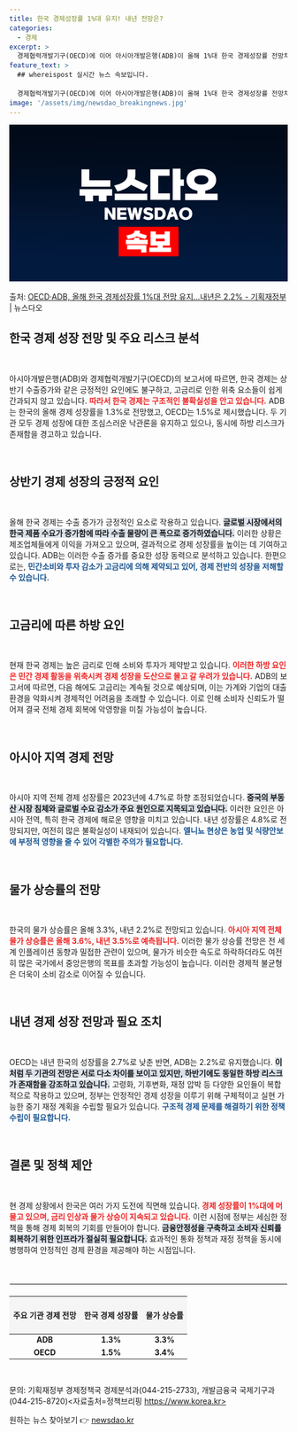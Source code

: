 ```yaml
---
title: 한국 경제성장률 1%대 유지! 내년 전망은?
categories:
  - 경제
excerpt: >
  경제협력개발기구(OECD)에 이어 아시아개발은행(ADB)이 올해 1%대 한국 경제성장률 전망치를 유지했다. …
feature_text: >
  ## whereispost 실시간 뉴스 속보입니다.

  경제협력개발기구(OECD)에 이어 아시아개발은행(ADB)이 올해 1%대 한국 경제성장률 전망치를 유지했다. …
image: '/assets/img/newsdao_breakingnews.jpg'
---
```


![뉴스다오 속보](/assets/img/newsdao_breakingnews.jpg)

<p>출처: <a href="https://newsdao.kr/1991" rel="dofollow">OECD·ADB, 올해 한국 경제성장률 1%대 전망 유지…내년은 2.2% - 기획재정부</a> | 뉴스다오</p>

<h2 data-ke-size="size26">한국 경제 성장 전망 및 주요 리스크 분석</h2>

<p data-ke-size="size16">&nbsp;</p>

아시아개발은행(ADB)와 경제협력개발기구(OECD)의 보고서에 따르면, 한국 경제는 상반기 수출증가와 같은 긍정적인 요인에도 불구하고, 고금리로 인한 위축 요소들이 쉽게 간과되지 않고 있습니다. <b><span style="color: #ee2323;">따라서 한국 경제는 구조적인 불확실성을 안고 있습니다.</span></b> ADB는 한국의 올해 경제 성장률을 1.3%로 전망했고, OECD는 1.5%로 제시했습니다. 두 기관 모두 경제 성장에 대한 조심스러운 낙관론을 유지하고 있으나, 동시에 하방 리스크가 존재함을 경고하고 있습니다. 

<p data-ke-size="size16">&nbsp;</p>

<h2 data-ke-size="size26">상반기 경제 성장의 긍정적 요인</h2>

<p data-ke-size="size16">&nbsp;</p>

올해 한국 경제는 수출 증가가 긍정적인 요소로 작용하고 있습니다. <b><span style="background-color: #21538527;">글로벌 시장에서의 한국 제품 수요가 증가함에 따라 수출 물량이 큰 폭으로 증가하였습니다.</span></b> 이러한 상황은 제조업체들에게 이익을 가져오고 있으며, 결과적으로 경제 성장률을 높이는 데 기여하고 있습니다. ADB는 이러한 수출 증가를 중요한 성장 동력으로 분석하고 있습니다. 한편으로는, <b><span style="color: #1a5490;">민간소비와 투자 감소가 고금리에 의해 제약되고 있어, 경제 전반의 성장을 저해할 수 있습니다.</span></b>

<p data-ke-size="size16">&nbsp;</p>

<h2 data-ke-size="size26">고금리에 따른 하방 요인</h2>

<p data-ke-size="size16">&nbsp;</p>

현재 한국 경제는 높은 금리로 인해 소비와 투자가 제약받고 있습니다. <b><span style="color: #ee2323;">이러한 하방 요인은 민간 경제 활동을 위축시켜 경제 성장을 도산으로 몰고 갈 우려가 있습니다.</span></b> ADB의 보고서에 따르면, 다음 해에도 고금리는 계속될 것으로 예상되며, 이는 가계와 기업의 대출 환경을 악화시켜 경제적인 어려움을 초래할 수 있습니다. 이로 인해 소비자 신뢰도가 떨어져 결국 전체 경제 회복에 악영향을 미칠 가능성이 높습니다. 

<p data-ke-size="size16">&nbsp;</p>

<h2 data-ke-size="size26">아시아 지역 경제 전망</h2>

<p data-ke-size="size16">&nbsp;</p>

아시아 지역 전체 경제 성장률은 2023년에 4.7%로 하향 조정되었습니다. <b><span style="background-color: #21538527;">중국의 부동산 시장 침체와 글로벌 수요 감소가 주요 원인으로 지목되고 있습니다.</span></b> 이러한 요인은 아시아 전역, 특히 한국 경제에 해로운 영향을 미치고 있습니다. 내년 성장률은 4.8%로 전망되지만, 여전히 많은 불확실성이 내재되어 있습니다. <b><span style="color: #1a5490;">엘니뇨 현상은 농업 및 식량안보에 부정적 영향을 줄 수 있어 각별한 주의가 필요합니다.</span></b>

<p data-ke-size="size16">&nbsp;</p>

<h2 data-ke-size="size26">물가 상승률의 전망</h2>

<p data-ke-size="size16">&nbsp;</p>

한국의 물가 상승률은 올해 3.3%, 내년 2.2%로 전망되고 있습니다. <b><span style="color: #ee2323;">아시아 지역 전체 물가 상승률은 올해 3.6%, 내년 3.5%로 예측됩니다.</span></b> 이러한 물가 상승률 전망은 전 세계 인플레이션 동향과 밀접한 관련이 있으며, 물가가 비슷한 속도로 하락하더라도 여전히 많은 국가에서 중앙은행의 목표를 초과할 가능성이 높습니다. 이러한 경제적 불균형은 더욱이 소비 감소로 이어질 수 있습니다. 

<p data-ke-size="size16">&nbsp;</p>

<h2 data-ke-size="size26">내년 경제 성장 전망과 필요 조치</h2>

<p data-ke-size="size16">&nbsp;</p>

OECD는 내년 한국의 성장률을 2.7%로 낮춘 반면, ADB는 2.2%로 유지했습니다. <b><span style="background-color: #21538527;">이처럼 두 기관의 전망은 서로 다소 차이를 보이고 있지만, 하반기에도 동일한 하방 리스크가 존재함을 강조하고 있습니다.</span></b> 고령화, 기후변화, 재정 압박 등 다양한 요인들이 복합적으로 작용하고 있으며, 정부는 안정적인 경제 성장을 이루기 위해 구체적이고 실현 가능한 중기 재정 계획을 수립할 필요가 있습니다. <b><span style="color: #1a5490;">구조적 경제 문제를 해결하기 위한 정책 수립이 필요합니다.</span></b>

<p data-ke-size="size16">&nbsp;</p>

<h2 data-ke-size="size26">결론 및 정책 제안</h2>

<p data-ke-size="size16">&nbsp;</p>

현 경제 상황에서 한국은 여러 가지 도전에 직면해 있습니다. <b><span style="color: #ee2323;">경제 성장률이 1%대에 머물고 있으며, 금리 인상과 물가 상승이 지속되고 있습니다.</span></b> 이런 시점에 정부는 세심한 정책을 통해 경제 회복의 기회를 만들어야 합니다. <b><span style="background-color: #21538527;">금융안정성을 구축하고 소비자 신뢰를 회복하기 위한 인프라가 절실히 필요합니다.</span></b> 효과적인 통화 정책과 재정 정책을 동시에 병행하여 안정적인 경제 환경을 제공해야 하는 시점입니다. 

<p data-ke-size="size16">&nbsp;</p>

<hr style="border: 1px solid #eee; margin: 20px 0;">

<table style="width: 100%; border-collapse: collapse;">
  <thead>
    <tr>
      <th style="text-align: center; height: 60px; background-color: #f5f5f5;">주요 기관 경제 전망</th>
      <th style="text-align: center; height: 60px; background-color: #f5f5f5;">한국 경제 성장률</th>
      <th style="text-align: center; height: 60px; background-color: #f5f5f5;">물가 상승률</th>
    </tr>
  </thead>
  <tbody>
    <tr>
      <td style="text-align: center; height: 17px;"><b>ADB</b></td>
      <td style="text-align: center; height: 17px;"><b>1.3%</b></td>
      <td style="text-align: center; height: 17px;"><b>3.3%</b></td>
    </tr>
    <tr>
      <td style="text-align: center; height: 17px;"><b>OECD</b></td>
      <td style="text-align: center; height: 17px;"><b>1.5%</b></td>
      <td style="text-align: center; height: 17px;"><b>3.4%</b></td>
    </tr>
  </tbody>
</table>

<p data-ke-size="size16">&nbsp;</p>

문의: 기획재정부 경제정책국 경제분석과(044-215-2733), 개발금융국 국제기구과(044-215-8720)<자료출처=정책브리핑 https://www.korea.kr> 

원하는 뉴스 찾아보기 👉 <a href="https://newsdao.kr" rel="dofollow">newsdao.kr</a>


